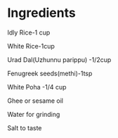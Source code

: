 # Ingredients

Idly Rice-1 cup

White Rice-1cup

Urad Dal(Uzhunnu parippu) -1/2cup

Fenugreek seeds(methi)-1tsp

White Poha -1/4 cup

Ghee or sesame oil

Water for grinding

Salt to taste